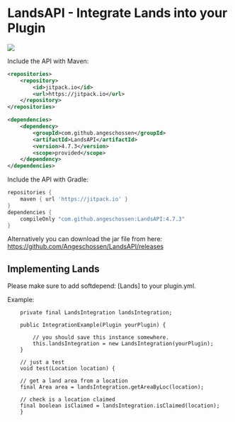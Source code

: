 # LandsAPI - Integrate Lands into your Plugin
[![](https://jitpack.io/v/Angeschossen/LandsAPI.svg)](https://jitpack.io/#Angeschossen/LandsAPI)


Include the API with Maven: 
```xml
<repositories>
	<repository>
		<id>jitpack.io</id>
		<url>https://jitpack.io</url>
	</repository>
</repositories>

<dependencies>
    <dependency>
        <groupId>com.github.angeschossen</groupId>
        <artifactId>LandsAPI</artifactId>
        <version>4.7.3</version>
        <scope>provided</scope>
    </dependency>
</dependencies>
```

Include the API with Gradle:
```groovy
repositories {
	maven { url 'https://jitpack.io' }
}
dependencies {
    compileOnly "com.github.angeschossen:LandsAPI:4.7.3"
}
```


Alternatively you can download the jar file from here: https://github.com/Angeschossen/LandsAPI/releases


## Implementing Lands
Please make sure to add softdepend: [Lands] to your plugin.yml.

Example:

```
    private final LandsIntegration landsIntegration;

    public IntegrationExample(Plugin yourPlugin) {

        // you should save this instance somewhere.
        this.landsIntegration = new LandsIntegration(yourPlugin);
    }

    // just a test
    void test(Location location) {

    // get a land area from a location
    final Area area = landsIntegration.getAreaByLoc(location);
    
    // check is a location claimed
    final boolean isClaimed = landsIntegration.isClaimed(location);
    }

```
